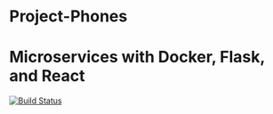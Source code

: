 # Project-Phones

# Microservices with Docker, Flask, and React
[![Build Status](https://travis-ci.com/yerman21/proyect_phones.svg?branch=master)](https://travis-ci.com/yerman21/proyect_phones)